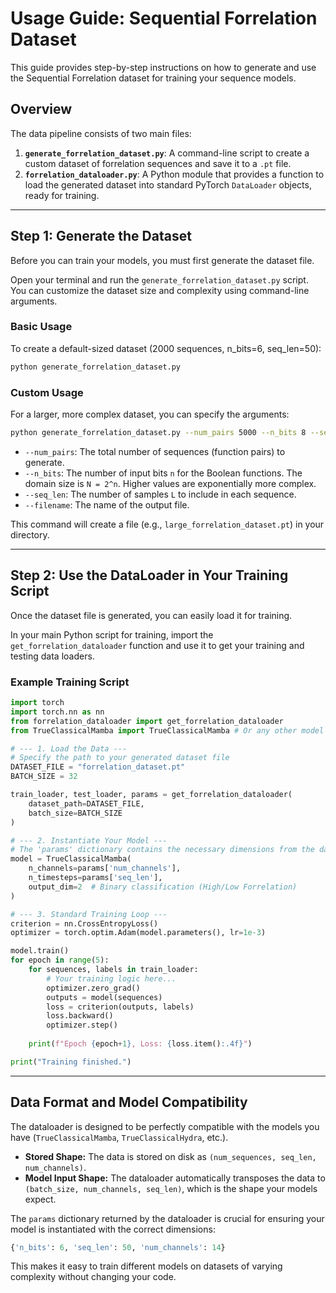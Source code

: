 # Usage Guide: Sequential Forrelation Dataset

This guide provides step-by-step instructions on how to generate and use the Sequential Forrelation dataset for training your sequence models.

## Overview

The data pipeline consists of two main files:

1.  **`generate_forrelation_dataset.py`**: A command-line script to create a custom dataset of forrelation sequences and save it to a `.pt` file.
2.  **`forrelation_dataloader.py`**: A Python module that provides a function to load the generated dataset into standard PyTorch `DataLoader` objects, ready for training.

---

## Step 1: Generate the Dataset

Before you can train your models, you must first generate the dataset file.

Open your terminal and run the `generate_forrelation_dataset.py` script. You can customize the dataset size and complexity using command-line arguments.

### Basic Usage

To create a default-sized dataset (2000 sequences, n_bits=6, seq_len=50):
```bash
python generate_forrelation_dataset.py
```

### Custom Usage

For a larger, more complex dataset, you can specify the arguments:
```bash
python generate_forrelation_dataset.py --num_pairs 5000 --n_bits 8 --seq_len 100 --filename large_forrelation_dataset.pt
```
*   `--num_pairs`: The total number of sequences (function pairs) to generate.
*   `--n_bits`: The number of input bits `n` for the Boolean functions. The domain size is `N = 2^n`. Higher values are exponentially more complex.
*   `--seq_len`: The number of samples `L` to include in each sequence.
*   `--filename`: The name of the output file.

This command will create a file (e.g., `large_forrelation_dataset.pt`) in your directory.

---

## Step 2: Use the DataLoader in Your Training Script

Once the dataset file is generated, you can easily load it for training.

In your main Python script for training, import the `get_forrelation_dataloader` function and use it to get your training and testing data loaders.

### Example Training Script

```python
import torch
import torch.nn as nn
from forrelation_dataloader import get_forrelation_dataloader
from TrueClassicalMamba import TrueClassicalMamba # Or any other model

# --- 1. Load the Data ---
# Specify the path to your generated dataset file
DATASET_FILE = "forrelation_dataset.pt"
BATCH_SIZE = 32

train_loader, test_loader, params = get_forrelation_dataloader(
    dataset_path=DATASET_FILE,
    batch_size=BATCH_SIZE
)

# --- 2. Instantiate Your Model ---
# The 'params' dictionary contains the necessary dimensions from the dataset
model = TrueClassicalMamba(
    n_channels=params['num_channels'],
    n_timesteps=params['seq_len'],
    output_dim=2  # Binary classification (High/Low Forrelation)
)

# --- 3. Standard Training Loop ---
criterion = nn.CrossEntropyLoss()
optimizer = torch.optim.Adam(model.parameters(), lr=1e-3)

model.train()
for epoch in range(5):
    for sequences, labels in train_loader:
        # Your training logic here...
        optimizer.zero_grad()
        outputs = model(sequences)
        loss = criterion(outputs, labels)
        loss.backward()
        optimizer.step()
    
    print(f"Epoch {epoch+1}, Loss: {loss.item():.4f}")

print("Training finished.")
```

---

## Data Format and Model Compatibility

The dataloader is designed to be perfectly compatible with the models you have (`TrueClassicalMamba`, `TrueClassicalHydra`, etc.).

*   **Stored Shape:** The data is stored on disk as `(num_sequences, seq_len, num_channels)`.
*   **Model Input Shape:** The dataloader automatically transposes the data to `(batch_size, num_channels, seq_len)`, which is the shape your models expect.

The `params` dictionary returned by the dataloader is crucial for ensuring your model is instantiated with the correct dimensions:
```python
{'n_bits': 6, 'seq_len': 50, 'num_channels': 14}
```
This makes it easy to train different models on datasets of varying complexity without changing your code.

